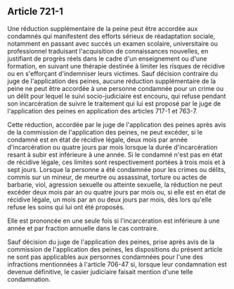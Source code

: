 Article 721-1
----
Une réduction supplémentaire de la peine peut être accordée aux condamnés qui
manifestent des efforts sérieux de réadaptation sociale, notamment en passant
avec succès un examen scolaire, universitaire ou professionnel traduisant
l'acquisition de connaissances nouvelles, en justifiant de progrès réels dans le
cadre d'un enseignement ou d'une formation, en suivant une thérapie destinée à
limiter les risques de récidive ou en s'efforçant d'indemniser leurs victimes.
Sauf décision contraire du juge de l'application des peines, aucune réduction
supplémentaire de la peine ne peut être accordée à une personne condamnée pour
un crime ou un délit pour lequel le suivi socio-judiciaire est encouru, qui
refuse pendant son incarcération de suivre le traitement qui lui est proposé par
le juge de l'application des peines en application des articles 717-1 et 763-7.

Cette réduction, accordée par le juge de l'application des peines après avis de
la commission de l'application des peines, ne peut excéder, si le condamné est
en état de récidive légale, deux mois par année d'incarcération ou quatre jours
par mois lorsque la durée d'incarcération resant à subir est inférieure à une
année. Si le condamné n'est pas en état de récidive légale, ces limites sont
respectivement portées à trois mois et à sept jours. Lorsque la personne a été
condamnée pour les crimes ou délits, commis sur un mineur, de meurtre ou
assassinat, torture ou actes de barbarie, viol, agression sexuelle ou atteinte
sexuelle, la réduction ne peut excéder deux mois par an ou quatre jours par mois
ou, si elle est en état de récidive légale, un mois par an ou deux jours par
mois, dès lors qu'elle refuse les soins qui lui ont été proposés.

Elle est prononcée en une seule fois si l'incarcération est inférieure à une
année et par fraction annuelle dans le cas contraire.

Sauf décision du juge de l'application des peines, prise après avis de la
commission de l'application des peines, les dispositions du présent article ne
sont pas applicables aux personnes condamnées pour l'une des infractions
mentionnées à l'article 706-47 si, lorsque leur condamnation est devenue
définitive, le casier judiciaire faisait mention d'une telle condamnation.
